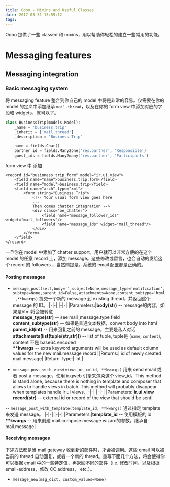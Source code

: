 ```yaml
---
title: Odoo - Mixins and Useful Classes
date: 2017-03-31 15:59:12
tags:
---
```


Odoo 提供了一些 classed 和 mixins，用以帮助你轻松的建立一些常用的功能。

# **Messaging features**

## **Messaging integration**

### **Basic messaging system**
将 messaging feature 整合到你自己的 model 中将是非常的容易。仅需要在你的 model 的定义中添加继承 `mail.thread`，以及在你的 form view 中添加对应的字段和 widgets，就可以了。
```python
class BusinessTrip(models.Model):
    _name = 'business.trip'
    _inherit = ['mail.thread']
    _description = 'Business Trip'

    name = fields.Char()
    partner_id = fields.Many2one('res.partner', 'Responsible')
    guest_ids = fields.Many2many('res.partner', 'Participants')
```
form view 中 添加
```
<record id="businness_trip_form" model="ir.ui.view">
    <field name="name">business.trip.form</field>
    <field name="model">business.trip</field>
    <field name="arch" type="xml">
        <form string="Business Trip">
            <!-- Your usual form view goes here
            ...
            Then comes chatter integration -->
            <div class="oe_chatter">
                <field name="message_follower_ids" widget="mail_followers"/>
                <field name="message_ids" widget="mail_thread"/>
            </div>
        </form>
    </field>
</record>
```
一旦你在 model 中添加了 chatter support，用户就可以非常方便的在这个 model 的任意 record 上，添加 message。这些修改或留言，也会自动的发给这个 record 的 followers ，当然前提是，系统的 email 配置都是正确的。


#### **Posting messages**

- `message_post(self,body='',subject=None,message_type='notification',subtype=None,parent_id=False,attachments=None,content_subtype='html',**kwargs)`
提交一个新的 message 到 existing thread，并返回这个 message 的 ID。
|-|-|
|-|-|
|Parameters:|**body(str)** -- message的内容，如果是html将会被转意<br/>**message_type(str)** -- see mail_message.type field<br/>**content_subtype(str)** -- 如果是普通文本数据，convert body into html<br/>**parent_id(int)** -- 用来回复之前的 message，主要是私人对话<br/>**attachments(list(tuple(str,str)))** -- list of tuple, tuple是 (`name`, `content`), content 不是 base64 encoded<br/>**\*\*kwargs** -- extra keyword arguments will be used as default column values for the new mail.message record|
|Returns:| id of newly created mail.message|
|Return Type:| int |

- `message_post_with_view(views_or_xmlid, **kwargs)`
用来 send email 或者 post a message，使用 ir.qweb 引擎来渲染这个 view_id。This method is stand alone, because there is nothing in template and composer that allows to handle views in batch. This method will probably disappear when templates handle ir ui views.
|-|-|
|-|-|
|Parameters:|**ir.ui.view record(str)** -- external id or record of the view that should be sent|

-- `message_post_with_template(template_id, **kwargs)`
通过指定 template 来发送 message。
|-|-|
|-|-|
|Parameters:|**template_id** -- 使用模板的 id<br/>**\*\*kwargs** -- 用来创建 mail.compose.message wizard的参数，继承自 mail.message|

#### **Receiving messages** 
下述方法都是当 mail gateway 收到新的邮件时，才会被调用。这些 email 可以被当前的 thread 自动回复，或者一个新的 thread。重写下面几个方法，将会使得你可以根据 email 中的一些特定值，再返回不同的邮件（i.e. 修改时间，以及根据 email-address，修改 CC address， etc.）。

- `message_new(msg_dict, custom_values=None)`

